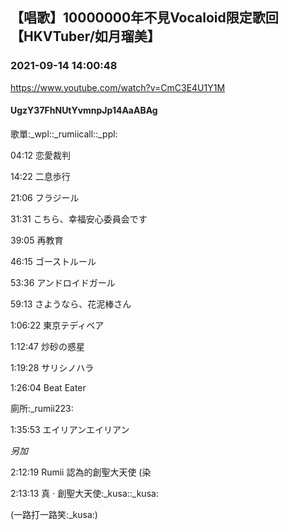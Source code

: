 ## 【唱歌】10000000年不見Vocaloid限定歌回【HKVTuber/如月瑠美】
### 2021-09-14 14:00:48
https://www.youtube.com/watch?v=CmC3E4U1Y1M
#### UgzY37FhNUtYvmnpJp14AaABAg
歌單:_wpl::_rumiicall::_ppl:

04:12  恋愛裁判

14:22  二息歩行

21:06  フラジール

31:31  こちら、幸福安心委員会です

39:05  再教育

46:15  ゴーストルール

53:36  アンドロイドガール

59:13  さようなら、花泥棒さん

1:06:22  東京テディベア

1:12:47  炒砂の惑星

1:19:28  サリシノハラ

1:26:04  Beat Eater 

廁所:_rumii223:

1:35:53  エイリアンエイリアン

*另加*

2:12:19  Rumii 認為的創聖大天使 (染

2:13:13  真 · 創聖大天使:_kusa::_kusa:

(一路打一路笑:_kusa:)

